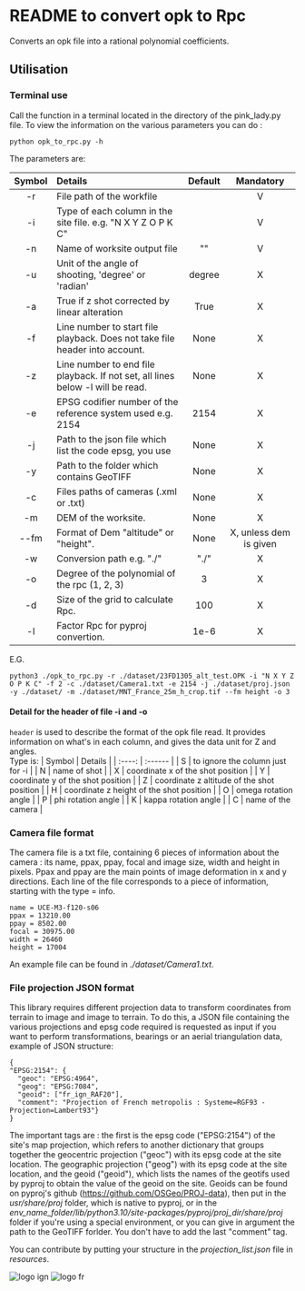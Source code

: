 # README to convert opk to Rpc

Converts an opk file into a rational polynomial coefficients.

## Utilisation

### Terminal use

Call the function in a terminal located in the directory of the pink_lady.py file. To view the information on the various parameters you can do : 

```python opk_to_rpc.py -h``` 

The parameters are:

| Symbol | Details | Default | Mandatory |
| :----: | :------ | :-----: | :-------: |
| -r | File path of the workfile | | V |
| -i | Type of each column in the site file. e.g. "N X Y Z O P K C" |  | V |
| -n | Name of worksite output file | "" | V |
| -u | Unit of the angle of shooting, 'degree' or 'radian' | degree | X |
| -a | True if z shot corrected by linear alteration | True | X |
| -f | Line number to start file playback. Does not take file header into account. | None | X |
| -z | Line number to end file playback. If not set, all lines below -l will be read. | None | X |
| -e | EPSG codifier number of the reference system used e.g. 2154 | 2154 | X |
| -j | Path to the json file which list the code epsg, you use | None | X |
| -y | Path to the folder which contains GeoTIFF | None | X |
| -c | Files paths of cameras (.xml or .txt) | None | X |
| -m | DEM of the worksite. | None | X |
| --fm | Format of Dem "altitude" or "height". | None | X, unless dem is given |
| -w | Conversion path e.g. "./" | "./" | X |
| -o | Degree of the polynomial of the rpc (1, 2, 3) | 3 | X |
| -d | Size of the grid to calculate Rpc. | 100 | X |
| -l | Factor Rpc for pyproj convertion. | 1e-6 | X |

E.G.
```
python3 ./opk_to_rpc.py -r ./dataset/23FD1305_alt_test.OPK -i "N X Y Z O P K C" -f 2 -c ./dataset/Camera1.txt -e 2154 -j ./dataset/proj.json -y ./dataset/ -m ./dataset/MNT_France_25m_h_crop.tif --fm height -o 3
```

#### Detail for the header of file -i and -o
`header` is used to describe the format of the opk file read. It provides information on what's in each column, and gives the data unit for Z and angles.   
Type is:
| Symbol | Details |
| :----: | :------ |
| S | to ignore the column just for -i |
| N | name of shot |
| X | coordinate x of the shot position |
| Y | coordinate y of the shot position |
| Z | coordinate z altitude of the shot position |
| H | coordinate z height of the shot position |
| O | omega rotation angle |
| P | phi rotation angle |
| K | kappa rotation angle |
| C | name of the camera |

### Camera file format

The camera file is a txt file, containing 6 pieces of information about the camera : its name, ppax, ppay, focal and image size, width and height in pixels.
Ppax and ppay are the main points of image deformation in x and y directions.
Each line of the file corresponds to a piece of information, starting with the type = info.
```
name = UCE-M3-f120-s06
ppax = 13210.00
ppay = 8502.00
focal = 30975.00
width = 26460
height = 17004
```
An example file can be found in *./dataset/Camera1.txt*.

### File projection JSON format

This library requires different projection data to transform coordinates from terrain to image and image to terrain. To do this, a JSON file containing the various projections and epsg code required is requested as input if you want to perform transformations, bearings or an aerial triangulation data, example of JSON structure:
```
{
"EPSG:2154": {
  "geoc": "EPSG:4964", 
  "geog": "EPSG:7084",
  "geoid": ["fr_ign_RAF20"],
  "comment": "Projection of French metropolis : Systeme=RGF93 - Projection=Lambert93"}
}
```
The important tags are : the first is the epsg code ("EPSG:2154") of the site's map projection, which refers to another dictionary that groups together the geocentric projection ("geoc") with its epsg code at the site location. The geographic projection ("geog") with its epsg code at the site location, and the geoid ("geoid"), which lists the names of the geotifs used by pyproj to obtain the value of the geoid on the site. Geoids can be found on pyproj's github (https://github.com/OSGeo/PROJ-data), then put in the *usr/share/proj* folder, which is native to pyproj, or in the *env_name_folder/lib/python3.10/site-packages/pyproj/proj_dir/share/proj* folder if you're using a special environment, or you can give in argument the path to the GeoTIFF forlder. You don't have to add the last "comment" tag.

You can contribute by putting your structure in the *projection_list.json* file in *resources*.

![logo ign](docs/logo/logo_ign.png) ![logo fr](docs/logo/Republique_Francaise_Logo.png)